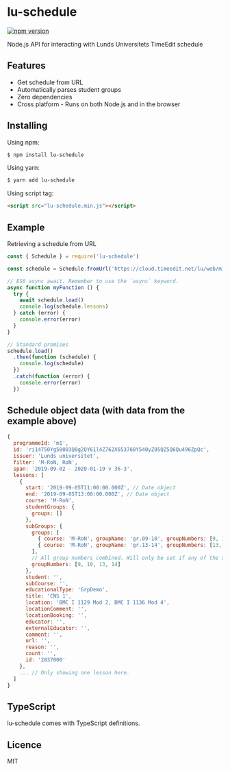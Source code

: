 # lu-schedule

[![npm version](https://img.shields.io/npm/v/lu-schedule.svg?style=flat-square)](https://www.npmjs.org/package/lu-schedule)

Node.js API for interacting with Lunds Universitets TimeEdit schedule

## Features

- Get schedule from URL
- Automatically parses student groups
- Zero dependencies
- Cross platform - Runs on both Node.js and in the browser

## Installing

Using npm:

```bash
$ npm install lu-schedule
```

Using yarn:

```bash
$ yarn add lu-schedule
```

Using script tag:

```html
<script src="lu-schedule.min.js"></script>
```

## Example

Retrieving a schedule from URL

```js
const { Schedule } = require('lu-schedule')

const schedule = Schedule.fromUrl('https://cloud.timeedit.net/lu/web/m1/ri14750Yg50003Q0g2QY61l4Z762X653760Y540yZ05QZ5Q6Qu496ZpQc.html')

// ES6 async await. Remember to use the `async` keyword.
async function myFunction () {
  try {
    await schedule.load()
    console.log(schedule.lessons)
  } catch (error) {
    console.error(error)
  }
}

// Standard promises
schedule.load()
  .then(function (schedule) {
    console.log(schedule)
  })
  .catch(function (error) {
    console.error(error)
  })

```

## Schedule object data (with data from the example above)

```js
{
  programmeId: 'm1',
  id: 'ri14750Yg50003Q0g2QY61l4Z762X653760Y540yZ05QZ5Q6Qu496ZpQc',
  issuer: 'Lunds universitet',
  filter: 'M-RoN, RoN',
  span: '2019-09-02 - 2020-01-19 v 36-3',
  lessons: [
    {
      start: '2019-09-05T11:00:00.000Z', // Date object
      end: '2019-09-05T13:00:00.000Z', // Date object
      course: 'M-RoN',
      studentGroups: {
        groups: []
      },
      subGroups: {
        groups: [
          { course: 'M-RoN', groupName: 'gr.09-10', groupNumbers: [9, 10] },
          { course: 'M-RoN', groupName: 'gr.13-14', groupNumbers: [13, 14] }
        ],
        // All group numbers combined. Will only be set if any of the sub groups have groupNumbers.
        groupNumbers: [9, 10, 13, 14]
      },
      student: '',
      subCourse: '',
      educationalType: 'GrpDemo',
      title: 'CNS 1',
      location: 'BMC I 1129 Mod 2, BMC I 1136 Mod 4',
      locationComment: '',
      locationBooking: '',
      educator: '',
      externalEducator: '',
      comment: '',
      url: '',
      reason: '',
      count: '',
      id: '2037000'
    },
    ... // Only showing one lesson here.
  ]
}
```

## TypeScript

lu-schedule comes with TypeScript definitions.

## Licence

MIT